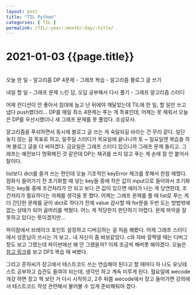 ```yaml
---
layout: post
title: "TIL Python"
categories: [ TIL ]
permalink: /TIL/:year/:month/:day/:title/
---
```


# 2021-01-03 {{page.title}}
&nbsp;  
오늘 한 일
    - 알고리즘 DP 4문제
    - 그래프 복습
    - 알고리즘 블로그 글 쓰기

내일 할 일
    - 그래프 문제 느린 답, 오답 공부해서 다시 풀기
    - 그래프 알고리즘 스터디

어제 컨디션이 안 좋아서 침대에 눕고 난 뒤에야 깨달았는데 TIL에 한 일, 할 일만 쓰고 냅다 push했더라...
DP를 매일 최소 4문제는 푸는 게 목표인데, 어제는 못 채워서 오늘은 DP를 우선시했더니 새 그래프 문제를 못 풀었다. 조삼모사.  

알고리즘을 푸쉬하면서 동시에 블로그 글 쓰는 게 숙달되길 바라는 건 무리 같다. 일단 놓지 않는 걸 목표로 하고, 일주일 스터디가 목요일에 끝나니까 토 ~ 일요일엔 복습을 하며 블로그 글을 더 써야겠다. 금요일은 그래프 스터디 있으니까 그래프 문제 돌리고.
그래프는 예전보다 명확해진 것 같은데 DP는 재귀를 쓰지 않고 푸는 게 손에 잘 안 붙어서 탈이다.  

list보다 dict를 즐겨 쓰는 편인데 오늘 기초적인 keyError 체크를 못해서 한참 헤멨다. 점화식 들어가기 전 초기화할 때 넣는 key들 중에 작은 값이 input으로 들어와서 초기화하는 key들 중에 조건처리가 안 되고 보다 큰 값이 있으면 에러가 나는 게 당연한데, 조건처리가 필요하다는 자체를 생각을 못 했다.
어제는 그래프 문제를 풀 때 list로 푸는 게 더 간단한 문제를 굳이 dict로 하다가 전체 value 검사할 때 for문을 두번 도는 방법밖에 없는 상태가 되어 골머리를 썩혔다. 어느 게 적당한지 판단하기 어렵다. 문제 파악을 잘 못하고 있다는 뜻이겠지만...  

파이참에서 브레이크 포인트 설정하고 디버깅하는 걸 처음 해봤다. 어제 그래프 스터디에서 성준님이 쓰시는 거 보고.. 내 자신이 좀 바보같았다. c와 자바 깔짝댈 때는 디버그 창도 보고 그랬는데 파이썬에선 왜 안 그랬을까? 이제 조금씩 해버릇 해야겠다. 오늘은 [참고 링크](https://somjang.tistory.com/entry/Python-Pycharm%EC%97%90%EC%84%9C-%EB%94%94%EB%B2%84%EA%B9%85%ED%95%98%EA%B8%B0)를 보고 DFS 복습 때 써봤다.  

그리고 준하씨가 장고에서 테스트코드 쓰는 연습해야 된다고 할 때마다 아 나도 유닛테스트 공부하고 습관도 들여야 되는데, 생각만 하고 계속 미루게 된다. 월요일에 wecode 개강 하면 장고 책 보던 거 다시 시작하고, 2주 뒤쯤 wecode에서 장고 들어가면 강의에서 테스트코드 작성 관련해서 물어볼 수 있게 준비해둬야 겠다.